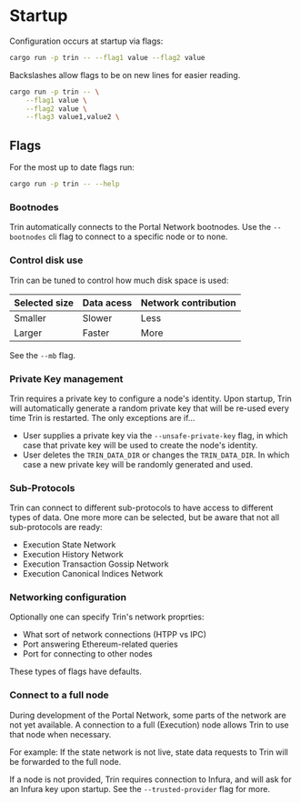 # Startup

Configuration occurs at startup via flags:

```sh
cargo run -p trin -- --flag1 value --flag2 value
```
Backslashes allow flags to be on new lines for easier reading.
```sh
cargo run -p trin -- \
    --flag1 value \
    --flag2 value \
    --flag3 value1,value2 \
```

## Flags

For the most up to date flags run:

```sh
cargo run -p trin -- --help
```
### Bootnodes

Trin automatically connects to the Portal Network bootnodes.
Use the `--bootnodes` cli flag to connect to a specific node
or to none.

### Control disk use

Trin can be tuned to control how much disk space is used:

|Selected size|Data acess|Network contribution|
|-|-|-|
|Smaller|Slower|Less|
|Larger|Faster|More|

See the `--mb` flag.


### Private Key management

Trin requires a private key to configure a node's identity. Upon startup,
Trin will automatically generate a random private key that will be re-used
every time Trin is restarted. The only exceptions are if...
- User supplies a private key via the `--unsafe-private-key` flag, in which
  case that private key will be used to create the node's identity.
- User deletes the `TRIN_DATA_DIR` or changes the `TRIN_DATA_DIR`. In which 
  case a new private key will be randomly generated and used.

### Sub-Protocols

Trin can connect to different sub-protocols to have access to
different types of data. One more more can be selected, but be aware
that not all sub-protocols are ready:

- Execution State Network
- Execution History Network
- Execution Transaction Gossip Network
- Execution Canonical Indices Network

### Networking configuration

Optionally one can specify Trin's network proprties:
- What sort of network connections (HTPP vs IPC)
- Port answering Ethereum-related queries
- Port for connecting to other nodes

These types of flags have defaults.

### Connect to a full node

During development of the Portal Network, some parts of the network
are not yet available. A connection to a full (Execution) node allows
Trin to use that node when necessary.

For example: If the state network is not live, state data requests
to Trin will be forwarded to the full node.

If a node is not provided, Trin requires connection to Infura, and will
ask for an Infura key upon startup. See the `--trusted-provider` flag for more.
